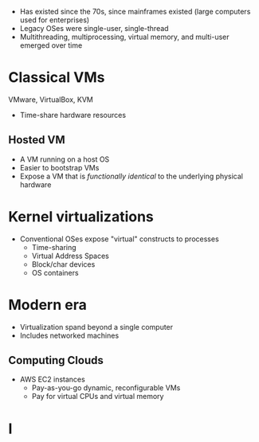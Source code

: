 - Has existed since the 70s, since mainframes existed (large computers used for enterprises)
- Legacy OSes were single-user, single-thread
- Multithreading, multiprocessing, virtual memory, and multi-user emerged over time

# Classical VMs
VMware, VirtualBox, KVM
- Time-share hardware resources

## Hosted VM
- A VM running on a host OS
- Easier to bootstrap VMs
- Expose a VM that is _functionally identical_ to the underlying physical hardware

# Kernel virtualizations
- Conventional OSes expose "virtual" constructs to processes
	- Time-sharing
	- Virtual Address Spaces
	- Block/char devices
	- OS containers


# Modern era
- Virtualization spand beyond a single computer
- Includes networked machines

## Computing Clouds
- AWS EC2 instances
	- Pay-as-you-go dynamic, reconfigurable VMs
	- Pay for virtual CPUs and virtual memory


# I
